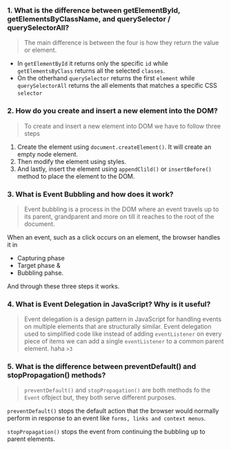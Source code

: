 ### 1. What is the difference between getElementById, getElementsByClassName, and querySelector / querySelectorAll?

> The main difference is between the four is how they return the value or element.

- In `getElementById` it returns only the specific `id` while `getElementsByClass` returns all the selected `classes`. 
- On the otherhand `querySelector` returns the first `element` while `querySelectorAll` returns the all elements that matches a specific CSS `selector`

### 2. How do you create and insert a new element into the DOM?

> To create and insert a new element into DOM we have to follow three steps

1. Create the element using `document.createElement()`. It will create an empty node element.
2. Then modify the element using styles.
3. And lastly, insert the element using `appendClild()` or `insertBefore()` method to place the element to the DOM.

### 3. What is Event Bubbling and how does it work?

> Event bubbling is a process in the DOM where an event travels up to its parent, grandparent and more on till it reaches to the root of the document.

When an event, such as a click occurs on an element, the browser handles it in 
- Capturing phase
- Target phase & 
- Bubbling pahse. 

And through these three steps it works. 


### 4. What is Event Delegation in JavaScript? Why is it useful?

> Event delegation is a design pattern in JavaScript for handling events on multiple elements that are structurally similar. 
Event delegation used to simplified code like instead of adding `eventListener` on every piece of items we can add a single `eventListener` to a common parent element. haha `>3`

### 5. What is the difference between preventDefault() and stopPropagation() methods?

> `preventDefault()` and `stopPropagation()` are both methods fo the `Event` ofbject but, they both serve different purposes.

`preventDefault()` stops the default action that the browser would normally perform in response to an event like `forms, links and context menus`.

`stopPropagation()` stops the event from continuing the bubbling up to parent elements.